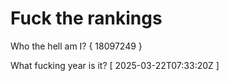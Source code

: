 # Fuck the rankings

Who the hell am I?
{ 18097249 }

What fucking year is it?
[ 2025-03-22T07:33:20Z ]

